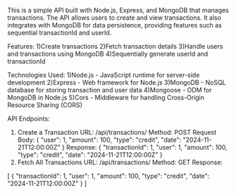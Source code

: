 This is a simple API built with Node.js, Express, and MongoDB that manages transactions. The API allows users to create and view transactions. It also integrates with MongoDB for data persistence, providing features such as sequential transactionId and userId.

Features:
1)Create transactions
2)Fetch transaction details
3)Handle users and transactions using MongoDB
4)Sequentially generate userId and transactionId

Technologies Used:
1)Node.js - JavaScript runtime for server-side development
2)Express - Web framework for Node.js
3)MongoDB - NoSQL database for storing transaction and user data
4)Mongoose - ODM for MongoDB in Node.js
5)Cors - Middleware for handling Cross-Origin Resource Sharing (CORS)


API Endpoints:
1. Create a Transaction
URL: /api/transactions/
Method: POST
Request Body:
{
  "user": 1,
  "amount": 100,
  "type": "credit",
  "date": "2024-11-21T12:00:00Z"
}
Response:
{
  "transactionId": 1,
  "user": 1,
  "amount": 100,
  "type": "credit",
  "date": "2024-11-21T12:00:00Z"
}
2. Fetch All Transactions
URL: /api/transactions/
Method: GET
Response:

[
   {
    "transactionId": 1,
    "user": 1,
    "amount": 100,
    "type": "credit",
    "date": "2024-11-21T12:00:00Z"
  }
]
